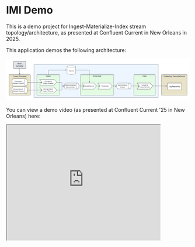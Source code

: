 # IMI Demo
This is a demo project for Ingest-Materialize-Index stream topology/architecture, as presented at Confluent Current in New Orleans in 2025.

This application demos the following architecture:

![IMI Demo Architecture](assets/images/Architecture.png)

You can view a demo video (as presented at Confluent Current '25 in New Orleans) here:
<iframe width="420" height="315" src="https://www.youtube.com/watch?v=51KyQuAXqZk"/>

## How to Run
This project is a runnable Spring Boot application. The following instructions show how to execute it:

### Prerequisites
The following prerequisites must be satisfied in order to run this project:

1. JDK 1.8 or higher installed
2. Docker running locally
    - In order to run some resources locally (i.e. AWS Localstack), Docker is needed

### Running the Application
You can run this application by simply executing the following:

```bash
./mvnw spring-boot:run
```

### Interacting with Application
You can use the following curl commands to illustrate the purpose of this demo:

#### Create a "Company"
```bash
curl --location 'http://localhost:8080/companyCreatedEvents' \
--header 'Content-Type: application/json' \
--data '{
    "companyId": "1",
    "companyName": "Confluent"
}'
```

#### Create a "Hiring Intent"
```bash
curl --location 'http://localhost:8080/hiringIntentCreatedEvents' \
--header 'Content-Type: application/json' \
--data '{
    "hiringIntentId": "1",
    "companyId": "1",
    "jobTitle": "Software Engineer",
    "jobDescription": "Stream all the things!"
}'
```

#### Result
You should see "views" produced (logged) that look like the following:
```json
{
  "hiringIntentId" : "1",
  "companyName" : "Confluent",
  "jobTitle" : "Software Engineer",
  "jobDescription" : "Stream all the things!"
}
```
